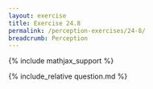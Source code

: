 ```yaml
---
layout: exercise
title: Exercise 24.8
permalink: /perception-exercises/24-8/
breadcrumb: Perception
---
```


{% include mathjax_support %}

<div><i class="arrow-up loader" data-chapter="perception-exercises" data-exercise="ex_8" data-rating="0"></i></div>
{% include_relative question.md %}
